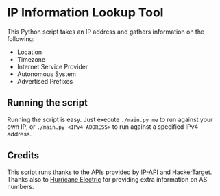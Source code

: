 # IP Information Lookup Tool
This Python script takes an IP address and gathers information on the following:
- Location
- Timezone
- Internet Service Provider
- Autonomous System
- Advertised Prefixes

## Running the script
Running the script is easy. Just execute `./main.py me` to run against your own IP, or `./main.py <IPv4 ADDRESS>` to run against a specified IPv4 address.

## Credits
This script runs thanks to the APIs provided by [IP-API](http://ip-api.com) and [HackerTarget](https://hackertarget.com/as-ip-lookup). Thanks also to [Hurricane Electric](https://bgp.he.net) for providing
extra information on AS numbers.
